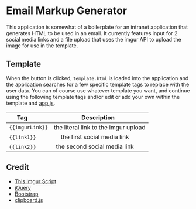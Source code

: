 # Email Markup Generator

This application is somewhat of a boilerplate for an intranet application that generates HTML to be used in an email. It currently features input for 2 social media links and a file upload that uses the imgur API to upload the image for use in the template.

## Template

When the button is clicked, `template.html` is loaded into the application and the application searches for a few specific template tags to replace with the user data. You can of course use whatever template you want, and continue using the following template tags and/or edit or add your own within the template and [app.js](assets/js/app.js).

| Tag             | Description                          |
| --------------- |:------------------------------------:|
| `{{imgurLink}}` | the literal link to the imgur upload |
| `{{link1}}`     | the first social media link          |
| `{{link2}}`     | the second social media link         |

## Credit

+ [This Imgur Script](https://github.com/pinceladasdaweb/imgur)
+ [jQuery](https://jquery.com/)
+ [Bootstrap](http://getbootstrap.com/)
+ [clipboard.js](https://github.com/zenorocha/clipboard.js)
